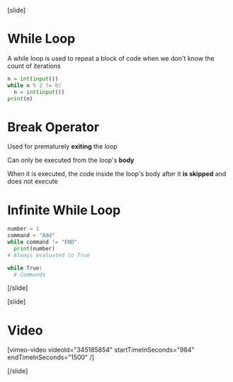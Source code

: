 [slide]
# While Loop
A while loop is used to repeat a block of code when we don't know the count of iterations

```python
n = int(input())
while n % 2 != 0:
  n = int(input())
print(n)
```

# Break Operator
Used for prematurely **exiting** the loop

Can only be executed from the loop's **body**

When it is executed, the code inside the loop's body after it **is skipped** and does not execute

# Infinite While Loop
```python
number = 1
command = "Add"
while command != "END"
  print(number)
# Always evaluated to True
```

```python
while True:
  # Commands
 ```
[/slide]

[slide]
# Video

[vimeo-video videoId="345185854" startTimeInSeconds="984" endTimeInSeconds="1500" /]

[/slide]